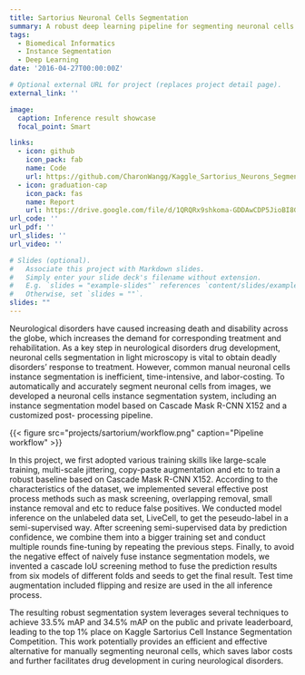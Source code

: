 ```yaml
---
title: Sartorius Neuronal Cells Segmentation
summary: A robust deep learning pipeline for segmenting neuronal cells in microscopy images.
tags:
  - Biomedical Informatics
  - Instance Segmentation
  - Deep Learning
date: '2016-04-27T00:00:00Z'

# Optional external URL for project (replaces project detail page).
external_link: ''

image:
  caption: Inference result showcase
  focal_point: Smart

links:
  - icon: github
    icon_pack: fab
    name: Code
    url: https://github.com/CharonWangg/Kaggle_Sartorius_Neurons_Segmentation
  - icon: graduation-cap
    icon_pack: fas
    name: Report
    url: https://drive.google.com/file/d/1QRQRx9shkoma-GDDAwCDP5JioBI8GZnu/view?usp=sharing
url_code: ''
url_pdf: ''
url_slides: ''
url_video: ''

# Slides (optional).
#   Associate this project with Markdown slides.
#   Simply enter your slide deck's filename without extension.
#   E.g. `slides = "example-slides"` references `content/slides/example-slides.md`.
#   Otherwise, set `slides = ""`.
slides: ""
---
```

Neurological disorders have caused increasing death and disability across the globe,
which increases the demand for corresponding treatment and rehabilitation. As a
key step in neurological disorders drug development, neuronal cells segmentation in
light microscopy is vital to obtain deadly disorders’ response to treatment. However,
common manual neuronal cells instance segmentation is inefficient, time-intensive, and
labor-costing. To automatically and accurately segment neuronal cells from images,
we developed a neuronal cells instance segmentation system, including an instance
segmentation model based on Cascade Mask R-CNN X152 and a customized post-
processing pipeline. 

{{< figure src="projects/sartorium/workflow.png" caption="Pipeline workflow" >}}

In this project, we first adopted various training skills like large-scale training, 
multi-scale jittering, copy-paste augmentation and etc to train a robust baseline based on
Cascade Mask R-CNN X152. According to the characteristics of the dataset, we implemented several
effective post process methods such as mask screening, overlapping removal, small instance removal 
and etc to reduce false positives. We conducted model inference on the unlabeled data set, LiveCell, 
to get the peseudo-label in a semi-supervised way. After screening semi-supervised data by prediction 
confidence, we combine them into a bigger training set and conduct multiple rounds fine-tuning by repeating 
the previous steps. Finally, to avoid the negative effect of naively fuse instance segmentation models, 
we invented a cascade IoU screening method to fuse the prediction results
from six models of different folds and seeds to get the final result. Test time augmentation included flipping 
and resize are used in the all inference process. 

The resulting robust segmentation system leverages several techniques to achieve 33.5% mAP and 34.5% mAP 
on the public and private leaderboard, leading to the top 1% place on Kaggle Sartorius Cell Instance Segmentation Competition. 
This work potentially provides an efficient and effective alternative for manually 
segmenting neuronal cells, which saves labor costs and further facilitates 
drug development in curing neurological disorders. 

